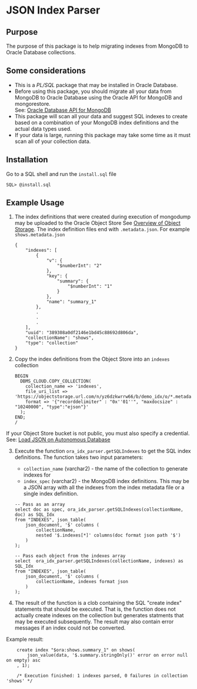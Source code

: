 # JSON Index Parser

## Purpose
The purpose of this package is to help migrating indexes from MongoDB to Oracle Database collections. 

## Some considerations

* This is a *PL/SQL* package that may be installed in Oracle Database.
* Before using this package, you should migrate all your data from MongoDB to Oracle Database using the Oracle API for MongoDB and mongorestore.  
See: [Oracle Database API for MongoDB](https://docs.oracle.com/en/database/oracle/mongodb-api/mgapi/oracle-database-api-mongodb.pdf)
* This package will scan all your data and suggest SQL indexes to create based on a combination of your MongoDB index definitions and the actual data types used.
* If your data is large, running this package may take some time as it must scan all of your collection data. 

## Installation

Go to a SQL shell and run the `install.sql` file
```
SQL> @install.sql
```

## Example Usage

1. The index definitions that were created during execution of mongodump may be uploaded to the Oracle Object Store
See [Overview of Object Storage](https://docs.oracle.com/en-us/iaas/Content/Object/Concepts/objectstorageoverview.htm).
The index definition files end with `.metadata.json`.  For example `shows.metadata.json`
	```
	{
	    "indexes": [
	        {
	            "v": {
	                "$numberInt": "2"
	            },
	            "key": {
	                "summary": {
	                    "$numberInt": "1"
	                }
	            },
	            "name": "summary_1"
	        },
	        .
	        .
	        .
	    ],
	    "uuid": "389308a0df2146e1bd45c88692d806da",
	    "collectionName": "shows",
	    "type": "collection"
	}
	```
 
2. Copy the index definitions from the Object Store into an `indexes` collection
	```
	BEGIN 
	  DBMS_CLOUD.COPY_COLLECTION(    
	    collection_name => 'indexes',    
	    file_uri_list => 'https://objectstorage.url.com/n/yz6dzkwrrw66/b/demo_idx/o/*.metadata.json',
	    format => '{"recorddelimiter" : "0x''01''", "maxdocsize" : "10240000", "type":"ejson"}'
	  );
	END;
	/
	```
If your Object Store bucket is not public, you must also specify a credential.  See:
[Load JSON on Autonomous Database](https://docs.public.oneportal.content.oci.oraclecloud.com/en-us/iaas/autonomous-database-serverless/doc/load-data-cloud-json.html#GUID-1BD92A34-C54A-4A35-8DC6-73430CB48F93)

3. Execute the function `ora_idx_parser.getSQLIndexes` to get the SQL index definitions. The function takes two input parameters:
   - `collection_name` (varchar2) - the name of the collection to generate indexes for
   - `index_spec` (varchar2) - the MongoDB index definitions.  This may be a JSON array with all the indexes from the index metadata file or a single index definition.

	```
	-- Pass as an array
	select doc as spec, ora_idx_parser.getSQLIndexes(collectionName, doc) as SQL_Idx
	from "INDEXES", json_table(
	    json_document, '$' columns (
	        collectionName, 
	        nested '$.indexes[*]' columns(doc format json path '$')
	    )
	);
	```
	```
	-- Pass each object from the indexes array
	select  ora_idx_parser.getSQLIndexes(collectionName, indexes) as SQL_Idx
	from "INDEXES", json_table(
	    json_document, '$' columns (
	        collectionName, indexes format json 
	    )
	);
	```
 
4. The result of the function is a clob containing the SQL "create index" statements that should be executed.  That is, the function does not actually create indexes on the collection but generates statments that may be executed subsequently.  The result may also contain error messages if an index could not be converted.

Example result:

```
	create index "$ora:shows.summary_1" on shows(
		json_value(data, '$.summary.stringOnly()' error on error null on empty) asc
	, 1);

	/* Execution finished: 1 indexes parsed, 0 failures in collection 'shows' */
```
